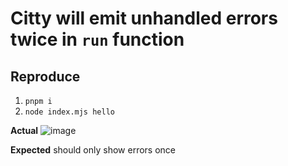 # Citty will emit unhandled errors twice in `run` function

## Reproduce

1. `pnpm i`
2.  `node index.mjs hello`

**Actual**
![image](https://github.com/user-attachments/assets/e9b0255e-451a-4e5e-a7b1-2d4220ab1d70)


**Expected**
should only show errors once
